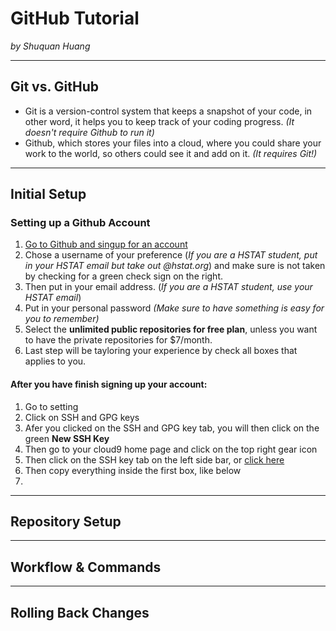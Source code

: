# GitHub Tutorial

_by Shuquan Huang_

---
## Git vs. GitHub
- Git is a version-control system that keeps a snapshot of your code, in other word, it helps you to keep track of your coding progress. _(It doesn't require Github to run it)_ 
-  Github, which stores your files into a cloud, where you could share your work to the world, so others could see it and add on it. _(It requires Git!)_


---
## Initial Setup
### Setting up a Github Account
1. [Go to Github and singup for an account](https://github.com/join?source=header)    
2. Chose a username of your preference (_If you are a HSTAT student, put in your HSTAT email but take out      @hstat.org_) and make sure is not taken by checking for a green check sign on the right.  
3. Then put in your email address. (_If you are a HSTAT student, use your HSTAT email_)  
4. Put in your personal password _(Make sure to have something is easy for you to remember)_  
5. Select the **unlimited public repositories for free plan**, unless you want to have the private repositories for $7/month.  
6. Last step will be tayloring your experience by check all boxes that applies to you.
#### After you have finish signing up your account:
1. Go to setting  
2. Click on SSH and GPG keys  
3. Afer you clicked on the SSH and GPG key tab, you will then click on the green **New SSH Key**
4. Then go to your cloud9 home page and click on the top right gear icon
5. Then click on the SSH key tab on the left side bar, or [click here](https://c9.io/account/ssh)
6. Then copy everything inside the first box, like below
7. 
    


---
## Repository Setup



---
## Workflow & Commands



---
## Rolling Back Changes
